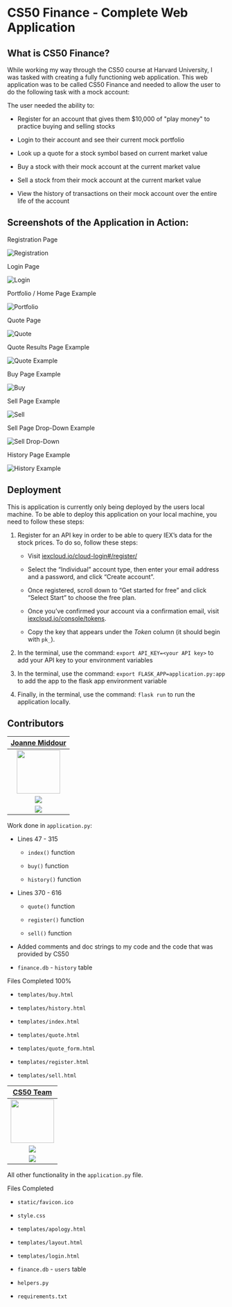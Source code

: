 # CS50 Finance - Complete Web Application

## What is CS50 Finance?

While working my way through the CS50 course at Harvard University, I was tasked with creating a fully functioning web application. This web application was to be called CS50 Finance and needed to allow the user to do the following task with a mock account:

The user needed the ability to:

- Register for an account that gives them $10,000 of "play money" to practice buying and selling stocks

- Login to their account and see their current mock portfolio

- Look up a quote for a stock symbol based on current market value

- Buy a stock with their mock account at the current market value

- Sell a stock from their mock account at the current market value

- View the history of transactions on their mock account over the entire life of the account

## Screenshots of the Application in Action:

Registration Page

![Registration](https://github.com/jmmiddour/CS50/blob/main/pset9/finance/images/registration_screenshot1.jpg?raw=true)

Login Page

![Login](https://raw.githubusercontent.com/jmmiddour/CS50/main/pset9/finance/images/index_screenshot1.jpg)

Portfolio / Home Page Example

![Portfolio](https://github.com/jmmiddour/CS50/blob/main/pset9/finance/images/index_screenshot2.jpg?raw=true)

Quote Page

![Quote](https://github.com/jmmiddour/CS50/blob/main/pset9/finance/images/quote_screenshot1.jpg?raw=true)

Quote Results Page Example

![Quote Example](https://github.com/jmmiddour/CS50/blob/main/pset9/finance/images/quote_screenshot2.jpg?raw=true)

Buy Page Example

![Buy](https://github.com/jmmiddour/CS50/blob/main/pset9/finance/images/buy_screenshot1.jpg?raw=true)

Sell Page Example

![Sell](https://github.com/jmmiddour/CS50/blob/main/pset9/finance/images/sell_screenshot1.jpg?raw=true)

Sell Page Drop-Down Example

![Sell Drop-Down](https://github.com/jmmiddour/CS50/blob/main/pset9/finance/images/sell_screenshot2.jpg?raw=true)

History Page Example

![History Example](https://github.com/jmmiddour/CS50/blob/main/pset9/finance/images/history_screenshot2.jpg?raw=true)

## Deployment

This is application is currently only being deployed by the users local machine. To be able to deploy this application on your local machine, you need to follow these steps:

1. Register for an API key in order to be able to query IEX’s data for the stock prices. To do so, follow these steps:

    - Visit [iexcloud.io/cloud-login#/register/](https://iexcloud.io/cloud-login#/register/)
    
    - Select the “Individual” account type, then enter your email address and a password, and click “Create account”.
    
    - Once registered, scroll down to “Get started for free” and click “Select Start” to choose the free plan.
    
    - Once you’ve confirmed your account via a confirmation email, visit [iexcloud.io/console/tokens](https://iexcloud.io/console/tokens).
    
    - Copy the key that appears under the *Token* column (it should begin with `pk_`).
    
2. In the terminal, use the command: `export API_KEY=<your API key>` to add your API key to your environment variables

3. In the terminal, use the command: `export FLASK_APP=application.py:app` to add the app to the flask app environment variable

4. Finally, in the terminal, use the command: `flask run` to run the application locally.

## Contributors

| [Joanne Middour](https://github.com/jmmiddour) | 
| :---: | 
| [<img src="https://avatars.githubusercontent.com/u/64432505?v=4" width = "100"/>](https://github.com/jmmiddour) |
| [<img src="https://img.shields.io/badge/-Github-333?style=flat&logo=Github&logoColor=white">](https://github.com/jmmiddour) |
| [<img src="https://img.shields.io/badge/-LinkedIn-blue?style=flat&logo=Linkedin&logoColor=white">](https://www.linkedin.com/in/joanne-middour/) |

Work done in `application.py`:

- Lines 47 - 315

    - `index()` function
    
    - `buy()` function

    - `history()` function

- Lines 370 - 616

    - `quote()` function

    - `register()` function
    
    - `sell()` function
    
- Added comments and doc strings to my code and the code that was provided by CS50

- `finance.db` - `history` table

Files Completed 100%

- `templates/buy.html`

- `templates/history.html`

- `templates/index.html`

- `templates/quote.html`

- `templates/quote_form.html`

- `templates/register.html`

- `templates/sell.html`

| [CS50 Team](https://github.com/cs50) | 
| :---: | 
| [<img src="https://avatars.githubusercontent.com/u/788676?s=200&v=4" width = "100" />](https://github.com/cs50) |
| [<img src="https://img.shields.io/badge/-Github-333?style=flat&logo=Github&logoColor=white">](https://github.com/cs50) |
| [<img src="https://img.shields.io/badge/-LinkedIn-blue?style=flat&logo=Linkedin&logoColor=white">](https://www.linkedin.com/school/cs50/) |

All other functionality in the `application.py` file.

Files Completed

- `static/favicon.ico`

- `style.css`

- `templates/apology.html`
  
- `templates/layout.html`
  
- `templates/login.html`

- `finance.db` - `users` table

- `helpers.py`

- `requirements.txt`
